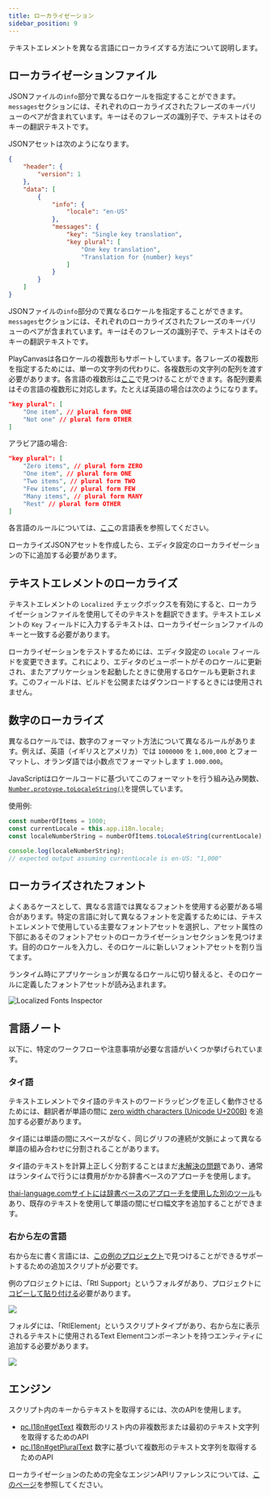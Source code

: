 ```yaml
---
title: ローカライゼーション
sidebar_position: 9
---
```


テキストエレメントを異なる言語にローカライズする方法について説明します。

## ローカライゼーションファイル

JSONファイルの`info`部分で異なるロケールを指定することができます。`messages`セクションには、それぞれのローカライズされたフレーズのキーバリューのペアが含まれています。キーはそのフレーズの識別子で、テキストはそのキーの翻訳テキストです。

JSONアセットは次のようになります。

```json
{
    "header": {
        "version": 1
    },
    "data": [
        {
            "info": {
                "locale": "en-US"
            },
            "messages": {
                "key": "Single key translation",
                "key plural": [
                    "One key translation",
                    "Translation for {number} keys"
                ]
            }
        }
    ]
}
```

JSONファイルの`info`部分ので異なるロケールを指定することができます。`messages`セクションには、それぞれのローカライズされたフレーズのキーバリューのペアが含まれています。キーはそのフレーズの識別子で、テキストはそのキーの翻訳テキストです。

PlayCanvasは各ロケールの複数形もサポートしています。各フレーズの複数形を指定するためには、単一の文字列の代わりに、各複数形の文字列の配列を渡す必要があります。各言語の複数形は[ここ][1]で見つけることができます。各配列要素はその言語の複数形に対応します。たとえば英語の場合は次のようになります。

```json
"key plural": [
    "One item", // plural form ONE
    "Not one" // plural form OTHER
]
```

アラビア語の場合:

```json
"key plural": [
    "Zero items", // plural form ZERO
    "One item", // plural form ONE
    "Two items", // plural form TWO
    "Few items", // plural form FEW
    "Many items", // plural form MANY
    "Rest" // plural form OTHER
]
```

各言語のルールについては、[ここ][1]の言語表を参照してください。

ローカライズJSONアセットを作成したら、エディタ設定のローカライゼーションの下に追加する必要があります。

## テキストエレメントのローカライズ

テキストエレメントの `Localized` チェックボックスを有効にすると、ローカライゼーションファイルを使用してそのテキストを翻訳できます。テキストエレメントの `Key` フィールドに入力するテキストは、ローカライゼーションファイルのキーと一致する必要があります。

ローカライゼーションをテストするためには、エディタ設定の `Locale` フィールドを変更できます。これにより、エディタのビューポートがそのロケールに更新され、またアプリケーションを起動したときに使用するロケールも更新されます。このフィールドは、ビルドを公開またはダウンロードするときには使用されません。

## 数字のローカライズ

異なるロケールでは、数字のフォーマット方法について異なるルールがあります。例えば、英語（イギリスとアメリカ）では `1000000` を `1,000,000` とフォーマットし、オランダ語では小数点でフォーマットします `1.000.000`。

JavaScriptはロケールコードに基づいてこのフォーマットを行う組み込み関数、[`Number.protoype.toLocaleString()`][5]を提供しています。

使用例:

```javascript
const numberOfItems = 1000;
const currentLocale = this.app.i18n.locale;
const localeNumberString = numberOfItems.toLocaleString(currentLocale);

console.log(localeNumberString);
// expected output assuming currentLocale is en-US: "1,000"
```

## ローカライズされたフォント

よくあるケースとして、異なる言語では異なるフォントを使用する必要がある場合があります。特定の言語に対して異なるフォントを定義するためには、テキストエレメントで使用している主要なフォントアセットを選択し、アセット属性の下部にあるそのフォントアセットのローカライゼーションセクションを見つけます。目的のロケールを入力し、そのロケールに新しいフォントアセットを割り当てます。

ランタイム時にアプリケーションが異なるロケールに切り替えると、そのロケールに定義したフォントアセットが読み込まれます。

![Localized Fonts Inspector](/img/user-manual/user-interface/localization/localized-fonts-inspector.gif)

## 言語ノート

以下に、特定のワークフローや注意事項が必要な言語がいくつか挙げられています。

### タイ語

テキストエレメントでタイ語のテキストのワードラッピングを正しく動作させるためには、翻訳者が単語の間に [zero width characters (Unicode U+200B)][7] を追加する必要があります。

タイ語には単語の間にスペースがなく、同じグリフの連続が文脈によって異なる単語の組み合わせに分割されることがあります。

タイ語のテキストを計算上正しく分割することはまだ[未解決の問題][6]であり、通常はランタイムで行うには費用がかかる辞書ベースのアプローチを使用します。

[thai-language.comサイトには辞書ベースのアプローチを使用した別のツール][8]もあり、既存のテキストを使用して単語の間にゼロ幅文字を追加することができます。

### 右から左の言語

右から左に書く言語には、[この例のプロジェクト][10]で見つけることができるサポートするための追加スクリプトが必要です。

例のプロジェクトには、「Rtl Support」というフォルダがあり、プロジェクトに[コピーして貼り付ける][11]必要があります。

![](/img/user-manual/user-interface/localization/rtl-asset-folder.png)

フォルダには、「RtlElement」というスクリプトタイプがあり、右から左に表示されるテキストに使用されるText Elementコンポーネントを持つエンティティに追加する必要があります。

![](/img/user-manual/user-interface/localization/adding-rtl-script-type.png)

## エンジン

スクリプト内のキーからテキストを取得するには、次のAPIを使用します。

- [pc.I18n#getText][3] 複数形のリスト内の非複数形または最初のテキスト文字列を取得するためのAPI
- [pc.I18n#getPluralText][4] 数字に基づいて複数形のテキスト文字列を取得するためのAPI

ローカライゼーションのための完全なエンジンAPIリファレンスについては、[このページ][2]を参照してください。

[1]: https://www.unicode.org/cldr/charts/latest/supplemental/language_plural_rules.html
[2]: https://api.playcanvas.com/classes/Engine.I18n.html
[3]: https://api.playcanvas.com/classes/Engine.I18n.html#getText
[4]: https://api.playcanvas.com/classes/Engine.I18n.html#getPluralText
[5]: https://developer.mozilla.org/en-US/docs/Web/JavaScript/Reference/Global_Objects/Number/toLocaleString
[6]: http://www.thai-language.com/ref/breaking-words
[7]: https://en.wikipedia.org/wiki/Zero-width_space
[8]: http://www.thai-language.com/?nav=zwsp
[10]: /tutorials/right-to-left-language-support/
[11]: /user-manual/editor/interface/assets/#copy-and-paste-between-projects

